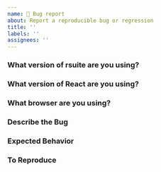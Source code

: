 ```yaml
---
name: 🐛 Bug report
about: Report a reproducible bug or regression
title: ''
labels: ''
assignees: ''
---
```


<!--
Thanks for taking the time to file a bug report! Please fill out this form as completely as possible.
If you leave out sections there is a high likelihood it will be moved to the GitHub Discussions "Q&A" section.
-->

### What version of rsuite are you using?

<!-- For example: 4.0.0 -->

### What version of React are you using?

<!-- For example: 17.0.0 -->

### What browser are you using?

<!--For example: Chrome, Safari-->

### Describe the Bug

<!-- A clear and concise description of what the bug is.-->

### Expected Behavior

<!-- A clear and concise description of what you expected to happen.-->

### To Reproduce

<!-- Steps to reproduce the behavior, please provide a clear code snippets that always reproduces the issue or a GitHub repository. Screenshots can be provided in the issue body below. -->